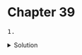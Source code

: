 # Chapter 39


<pre>1. </pre>

<details>
  <summary>Solution</summary>
  <pre></pre>
</details>

<br>
